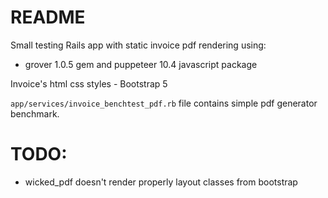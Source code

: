 # README

Small testing Rails app with static invoice pdf rendering using:
  * grover 1.0.5 gem and puppeteer 10.4 javascript package

Invoice's html css styles - Bootstrap 5

`app/services/invoice_benchtest_pdf.rb` file contains simple pdf generator benchmark.

# TODO:
* wicked_pdf doesn't render properly layout classes from bootstrap